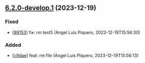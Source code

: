 ## [6.2.0-develop.1](https://github.com/alpiquero/nyx-test/tag/6.2.0-develop.1) (2023-12-19)

### Fixed

* [[89153](https://github.com/alpiquero/nyx-test/commit/8915399eed8fc3a6d430795b9d9106f0e26e6bb4)] fix: rm test5
 (Angel Luis Piquero, 2023-12-19T15:56:30)

### Added

* [[c9dae](https://github.com/alpiquero/nyx-test/commit/c9dae4c316c3be0aa32ab8dbda3831497d676829)] feat: rm file
 (Angel Luis Piquero, 2023-12-19T15:56:13)

